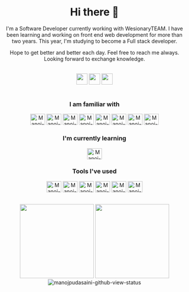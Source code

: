 <!--
### Hi there 👋
## I am Manoj Pudasaini
### Software Engineer at <img src="https://avatars.githubusercontent.com/u/50974738?s=25&v=4" alt="wesionary team"/> [wesionaryTeam](https://github.com/wesionaryTEAM)

<p align="left"> <img src="https://komarev.com/ghpvc/?username=manojpudasaini&label=Profile%20views&color=0e75b6&style=flat" alt="manojpudasaini" /> </p>

![Manoj's GitHub stats](https://github-readme-stats.vercel.app/api?username=manojpudasaini&show_icons=true&theme=transparent&rank_icon=github&include_all_commits=true)


![Top Langs](https://github-readme-stats.vercel.app/api/top-langs/?username=anuraghazra&layout=normal&theme=transparent)


[![trophy](https://github-profile-trophy.vercel.app/?username=manojpudasaini&row=2&column=4&theme=onedark)](https://github.com/ryo-ma/github-profile-trophy)
-->

<h1 align="center"> Hi there 👋 </h1> 

<p align="center">  I'm a Software Developer currently working with WesionaryTEAM. I have been learning and working on front end web development for more than two years. This year, I'm studying to become a Full stack developer. </p>

<p align="center">Hope to get better and better each day. Feel free to reach me always. Looking forward to exchange knowledge.</p>

<div align="center" style="display: inline_block"><br>
  <div align="center">
    <a href="https://www.linkedin.com/in/manoj-pudasaini-641324147/" target="_blank"> <img height="30" src="https://img.shields.io/badge/LinkedIn-%23333?style=for-the-badge&logo=linkedin&logoColor=white" target="_blank"></a>
    <a href = "mailto:mpudasaini17@gmail.com"><img height="30" src="https://img.shields.io/badge/-Gmail-%23333?style=for-the-badge&logo=gmail&logoColor=white" target="_blank"></a>
    <a href = "https://medium.com/@mpudasaini17"><img height="30" src="https://img.shields.io/badge/-Medium.com-%23333?style=for-the-badge&logo=devdotto&logoColor=white" target="_blank"></a> 
  </div>
</div>

<div align="center">
  <div style="display: inline_block"><br>
  <h3>I am familiar with</h3>
    <img alt="Manoj-HTML" height="30" width="40" src="https://cdn.jsdelivr.net/gh/devicons/devicon/icons/html5/html5-original.svg" />
    <img alt="Manoj-CSS" height="30" width="40" src="https://cdn.jsdelivr.net/gh/devicons/devicon/icons/css3/css3-original.svg" />
    <img alt="Manoj-Js" height="30" width="40" src="https://cdn.jsdelivr.net/gh/devicons/devicon/icons/javascript/javascript-original.svg" />
    <img alt="Manoj-React" height="30" width="40" src="https://cdn.jsdelivr.net/gh/devicons/devicon/icons/react/react-original.svg" />
    <img alt="Manoj-Next" height="30" width="40" src="https://cdn.jsdelivr.net/gh/devicons/devicon/icons/nextjs/nextjs-original.svg" />
    <img alt="Manoj-Node" height="30" width="40" src="https://cdn.jsdelivr.net/gh/devicons/devicon/icons/nodejs/nodejs-original.svg" />
    <img alt="Manoj-typescript" height="30" width="40" src="https://cdn.jsdelivr.net/gh/devicons/devicon/icons/typescript/typescript-original.svg" />
    <img alt="Manoj-tailwind" height="30" width="40" src="https://cdn.jsdelivr.net/gh/devicons/devicon/icons/tailwindcss/tailwindcss-original.svg" />
  </div>

  <h3>I'm currently learning</h3>  
    <img alt="Manoj-Go" height="30" width="40" src="https://cdn.jsdelivr.net/gh/devicons/devicon/icons/go/go-original.svg" />

  <h3>Tools I've used</h3>
    <img alt="Manoj-GitHub" height="30" width="40" src="https://cdn.jsdelivr.net/gh/devicons/devicon/icons/github/github-original.svg" />
    <img alt="Manoj-Git" height="30" width="40" src="https://cdn.jsdelivr.net/gh/devicons/devicon/icons/git/git-original.svg" />
    <img alt="Manoj-Jira" height="30" width="40" src="https://cdn.jsdelivr.net/gh/devicons/devicon/icons/jira/jira-original.svg" />
    <img alt="Manoj-Notion" height="30" width="40" src="https://cdn.jsdelivr.net/gh/devicons/devicon/icons/notion/notion-original.svg" />
    <img alt="Manoj-figma" height="30" width="40" src="https://cdn.jsdelivr.net/gh/devicons/devicon/icons/figma/figma-original.svg" />
    <img alt="Manoj-docker" height="30" width="40" src="https://cdn.jsdelivr.net/gh/devicons/devicon/icons/docker/docker-original.svg" />
</div>
 
##
<div align="center" style="display: inline_block">
  <img height="200em" src="https://github-readme-stats.vercel.app/api?username=manojpudasaini&show_icons=true&theme=radical">
  <img height="200em" src="https://github-readme-stats.vercel.app/api/top-langs/?username=manojpudasaini&layout=donut&theme=radical">
</div>

 <div align="center">
   <img src="https://komarev.com/ghpvc/?username=manojpudasaini&label=Profile%20views&color=0e75b6&style=flat" alt="manojpudasaini-github-view-status" /> 
</div>

